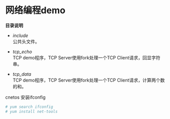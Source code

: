 # 网络编程demo

**目录说明**

* *include*   
公共头文件。

* *tcp_echo*   
TCP demo程序，TCP Server使用fork处理一个TCP Client请求，回显字符串。

* *tcp_data*   
TCP demo程序，TCP Server使用fork处理一个TCP Client请求，计算两个数的和。

cnetos 安装ifconfig
```bash
# yum search ifconfig
# yum install net-tools
```
